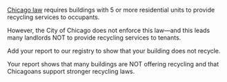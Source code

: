 [Chicago law](https://www.chicago.gov/city/en/depts/streets/supp_info/construction_demolitionsites0.html) requires buildings with 5 or more residential units to provide recycling services to occupants.

However, the City of Chicago does not enforce this law—and this leads many landlords NOT to provide recycling services to tenants.

Add your report to our registry to show that your building does not recycle.

Your report shows that many buildings are NOT offering recycling and that Chicagoans support stronger recycling laws.